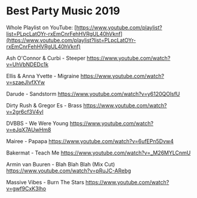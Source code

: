 # Best Party Music 2019

Whole Playlist on YouTube: [https://www.youtube.com/playlist?list=PLpcLatOYr-rxEmCnrFehHVRgUL40hVknf](https://www.youtube.com/playlist?list=PLpcLatOYr-rxEmCnrFehHVRgUL40hVknf)


Ash O'Connor & Curbi - Steeper https://www.youtube.com/watch?v=UhVbNDEDc1k

Ellis & Anna Yvette - Migraine https://www.youtube.com/watch?v=szaeJIvfXYw

Darude - Sandstorm https://www.youtube.com/watch?v=y6120QOlsfU

Dirty Rush & Gregor Es - Brass https://www.youtube.com/watch?v=2gr6cf3V4yI

DVBBS - We Were Young https://www.youtube.com/watch?v=eJqX7AUwHm8

Mairee - Papapa https://www.youtube.com/watch?v=6ufEPn5Dvw4

Bakermat - Teach Me https://www.youtube.com/watch?v=_M26MYLCnmU

Armin van Buuren - Blah Blah Blah (Mix Cut) https://www.youtube.com/watch?v=pRuJC-ARebg

Massive Vibes - Burn The Stars https://www.youtube.com/watch?v=gwf9CxK3lho
